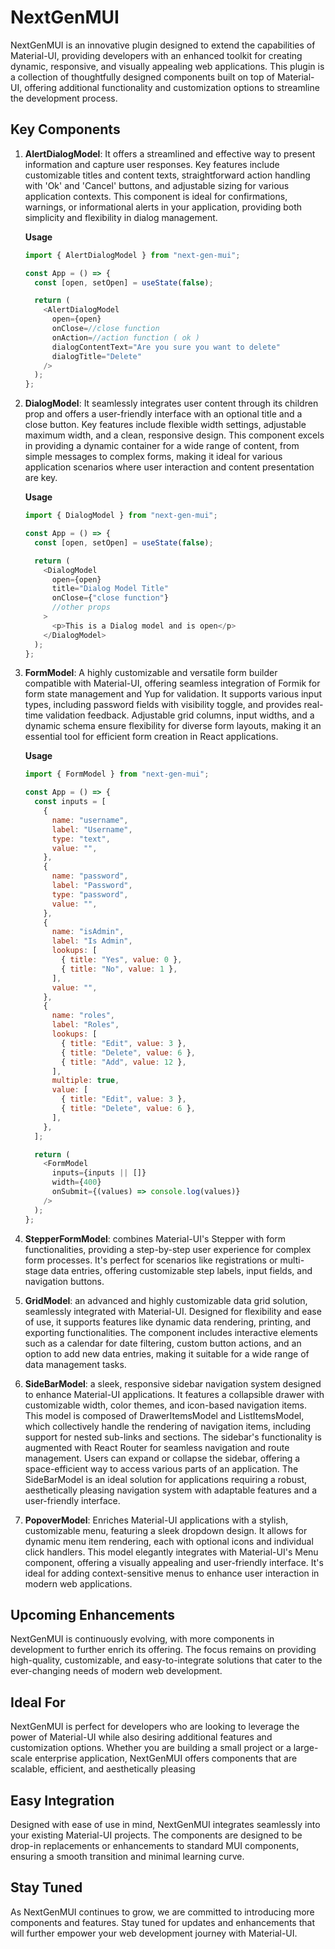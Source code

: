 # NextGenMUI

NextGenMUI is an innovative plugin designed to extend the capabilities of Material-UI, providing developers with an enhanced toolkit for creating dynamic, responsive, and visually appealing web applications. This plugin is a collection of thoughtfully designed components built on top of Material-UI, offering additional functionality and customization options to streamline the development process.

## Key Components

1. **AlertDialogModel**: It offers a streamlined and effective way to present information and capture user responses. Key features include customizable titles and content texts, straightforward action handling with 'Ok' and 'Cancel' buttons, and adjustable sizing for various application contexts. This component is ideal for confirmations, warnings, or informational alerts in your application, providing both simplicity and flexibility in dialog management.

   **Usage**

   ```javascript
   import { AlertDialogModel } from "next-gen-mui";

   const App = () => {
     const [open, setOpen] = useState(false);

     return (
       <AlertDialogModel
         open={open}
         onClose=//close function
         onAction=//action function ( ok )
         dialogContentText="Are you sure you want to delete"
         dialogTitle="Delete"
       />
     );
   };
   ```

2. **DialogModel**: It seamlessly integrates user content through its children prop and offers a user-friendly interface with an optional title and a close button. Key features include flexible width settings, adjustable maximum width, and a clean, responsive design. This component excels in providing a dynamic container for a wide range of content, from simple messages to complex forms, making it ideal for various application scenarios where user interaction and content presentation are key.

   **Usage**

   ```javascript
   import { DialogModel } from "next-gen-mui";

   const App = () => {
     const [open, setOpen] = useState(false);

     return (
       <DialogModel
         open={open}
         title="Dialog Model Title"
         onClose={"close function"}
         //other props
       >
         <p>This is a Dialog model and is open</p>
       </DialogModel>
     );
   };
   ```

3. **FormModel**: A highly customizable and versatile form builder compatible with Material-UI, offering seamless integration of Formik for form state management and Yup for validation. It supports various input types, including password fields with visibility toggle, and provides real-time validation feedback. Adjustable grid columns, input widths, and a dynamic schema ensure flexibility for diverse form layouts, making it an essential tool for efficient form creation in React applications.

   **Usage**

   ```javascript
   import { FormModel } from "next-gen-mui";

   const App = () => {
     const inputs = [
       {
         name: "username",
         label: "Username",
         type: "text",
         value: "",
       },
       {
         name: "password",
         label: "Password",
         type: "password",
         value: "",
       },
       {
         name: "isAdmin",
         label: "Is Admin",
         lookups: [
           { title: "Yes", value: 0 },
           { title: "No", value: 1 },
         ],
         value: "",
       },
       {
         name: "roles",
         label: "Roles",
         lookups: [
           { title: "Edit", value: 3 },
           { title: "Delete", value: 6 },
           { title: "Add", value: 12 },
         ],
         multiple: true,
         value: [
           { title: "Edit", value: 3 },
           { title: "Delete", value: 6 },
         ],
       },
     ];

     return (
       <FormModel
         inputs={inputs || []}
         width={400}
         onSubmit={(values) => console.log(values)}
       />
     );
   };
   ```

4. **StepperFormModel**: combines Material-UI's Stepper with form functionalities, providing a step-by-step user experience for complex form processes. It's perfect for scenarios like registrations or multi-stage data entries, offering customizable step labels, input fields, and navigation buttons.
5. **GridModel**: an advanced and highly customizable data grid solution, seamlessly integrated with Material-UI. Designed for flexibility and ease of use, it supports features like dynamic data rendering, printing, and exporting functionalities. The component includes interactive elements such as a calendar for date filtering, custom button actions, and an option to add new data entries, making it suitable for a wide range of data management tasks.
6. **SideBarModel**: a sleek, responsive sidebar navigation system designed to enhance Material-UI applications. It features a collapsible drawer with customizable width, color themes, and icon-based navigation items. This model is composed of DrawerItemsModel and ListItemsModel, which collectively handle the rendering of navigation items, including support for nested sub-links and sections. The sidebar's functionality is augmented with React Router for seamless navigation and route management. Users can expand or collapse the sidebar, offering a space-efficient way to access various parts of an application. The SideBarModel is an ideal solution for applications requiring a robust, aesthetically pleasing navigation system with adaptable features and a user-friendly interface.
7. **PopoverModel**: Enriches Material-UI applications with a stylish, customizable menu, featuring a sleek dropdown design. It allows for dynamic menu item rendering, each with optional icons and individual click handlers. This model elegantly integrates with Material-UI's Menu component, offering a visually appealing and user-friendly interface. It's ideal for adding context-sensitive menus to enhance user interaction in modern web applications.

## Upcoming Enhancements

NextGenMUI is continuously evolving, with more components in development to further enrich its offering. The focus remains on providing high-quality, customizable, and easy-to-integrate solutions that cater to the ever-changing needs of modern web development.

## Ideal For

NextGenMUI is perfect for developers who are looking to leverage the power of Material-UI while also desiring additional features and customization options. Whether you are building a small project or a large-scale enterprise application, NextGenMUI offers components that are scalable, efficient, and aesthetically pleasing

## Easy Integration

Designed with ease of use in mind, NextGenMUI integrates seamlessly into your existing Material-UI projects. The components are designed to be drop-in replacements or enhancements to standard MUI components, ensuring a smooth transition and minimal learning curve.

## Stay Tuned

As NextGenMUI continues to grow, we are committed to introducing more components and features. Stay tuned for updates and enhancements that will further empower your web development journey with Material-UI.
